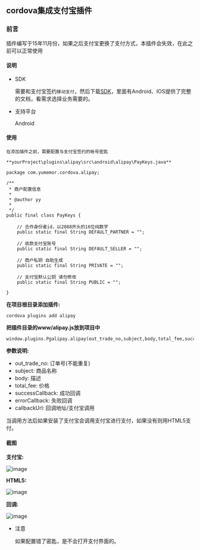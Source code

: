 
## cordova集成支付宝插件

### 前言

插件编写于15年11月份，如果之后支付宝更换了支付方式，本插件会失效，在此之前可以正常使用

#### 说明
* SDK

	需要和支付宝签约`移动支付`，然后下载[SDK](http://download.alipay.com/public/api/base/WS_MOBILE_PAY_SDK_BASE.zip)，里面有Android、IOS提供了完整的文档，看需求选择业务需要的。

* 支持平台

	Android

#### 使用

	在添加插件之前，需要配置与支付宝签约的帐号密匙

	**yourProject\plugins\alipay\src\android\alipay\PayKeys.java**
	
	package com.yumemor.cordova.alipay;

	/**
	 * 商户配置信息
	 * 
	 * @author yy
	 * 
	 */
	public final class PayKeys {

		// 合作身份者id，以2088开头的16位纯数字
		public static final String DEFAULT_PARTNER = "";
	
		// 收款支付宝账号
		public static final String DEFAULT_SELLER = "";
	
		// 商户私钥 自助生成
		public static final String PRIVATE = "";
	
		// 支付宝默认公钥 请勿修改
		public static final String PUBLIC = "";

	}
	
**在项目根目录添加插件:**
	
	cordova plugins add alipay

**把插件目录的www/alipay.js放到项目中**

	window.plugins.Pgalipay.alipay(out_trade_no,subject,body,total_fee,successCallback,errorCallback,callbackUrl);

**参数说明:**

* out_trade_no: 订单号(不能重复)
* subject: 商品名称
* body:	描述
* total_fee: 价格
* successCallback: 成功回调
* errorCallback: 失败回调
* callbackUrl: 回调地址/支付宝调用
	
当调用方法后如果安装了支付宝会调用支付宝进行支付，如果没有则用HTML5支付。

#### 截图

**支付宝:**
	
![image](http://7xnxsw.com1.z0.glb.clouddn.com/Cordova-alipay-pugins/Screenshot_2015-11-02-14-08-50.png)

**HTML5:**
	
![image](http://7xnxsw.com1.z0.glb.clouddn.com/Cordova-alipay-pugins/Screenshot_2015-11-02-14-09-23.png)

**回调:**
	
![image](http://7xnxsw.com1.z0.glb.clouddn.com/Cordova-alipay-pugins/Screenshot_2015-11-02-14-09-03.png)

* 注意

	如果配置错了密匙，是不会打开支付界面的。
